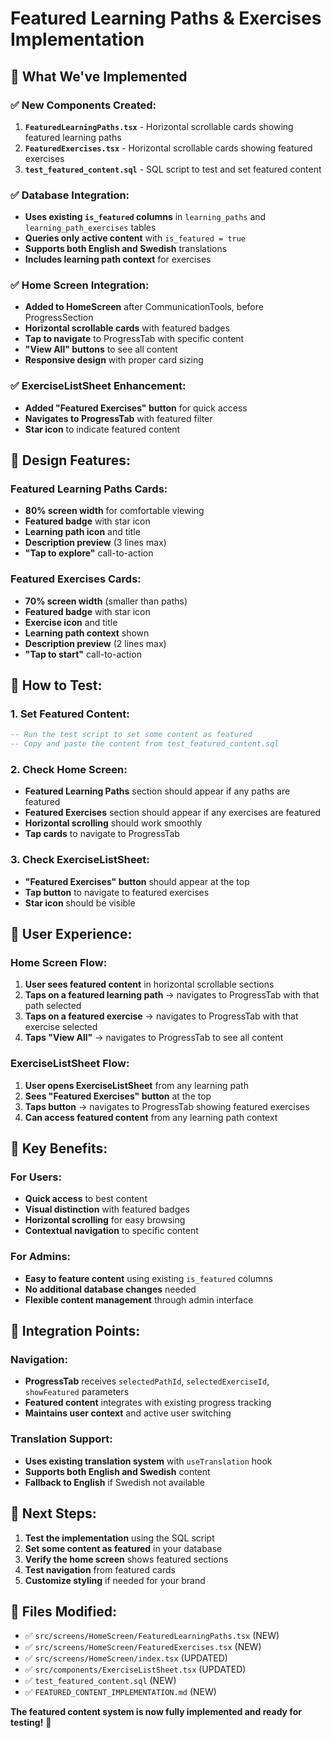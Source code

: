 # Featured Learning Paths & Exercises Implementation

## 🎯 **What We've Implemented**

### ✅ **New Components Created:**

1. **`FeaturedLearningPaths.tsx`** - Horizontal scrollable cards showing featured learning paths
2. **`FeaturedExercises.tsx`** - Horizontal scrollable cards showing featured exercises
3. **`test_featured_content.sql`** - SQL script to test and set featured content

### ✅ **Database Integration:**

- **Uses existing `is_featured` columns** in `learning_paths` and `learning_path_exercises` tables
- **Queries only active content** with `is_featured = true`
- **Supports both English and Swedish** translations
- **Includes learning path context** for exercises

### ✅ **Home Screen Integration:**

- **Added to HomeScreen** after CommunicationTools, before ProgressSection
- **Horizontal scrollable cards** with featured badges
- **Tap to navigate** to ProgressTab with specific content
- **"View All" buttons** to see all content
- **Responsive design** with proper card sizing

### ✅ **ExerciseListSheet Enhancement:**

- **Added "Featured Exercises" button** for quick access
- **Navigates to ProgressTab** with featured filter
- **Star icon** to indicate featured content

## 🎨 **Design Features:**

### **Featured Learning Paths Cards:**
- **80% screen width** for comfortable viewing
- **Featured badge** with star icon
- **Learning path icon** and title
- **Description preview** (3 lines max)
- **"Tap to explore"** call-to-action

### **Featured Exercises Cards:**
- **70% screen width** (smaller than paths)
- **Featured badge** with star icon
- **Exercise icon** and title
- **Learning path context** shown
- **Description preview** (2 lines max)
- **"Tap to start"** call-to-action

## 🔧 **How to Test:**

### **1. Set Featured Content:**
```sql
-- Run the test script to set some content as featured
-- Copy and paste the content from test_featured_content.sql
```

### **2. Check Home Screen:**
- **Featured Learning Paths** section should appear if any paths are featured
- **Featured Exercises** section should appear if any exercises are featured
- **Horizontal scrolling** should work smoothly
- **Tap cards** to navigate to ProgressTab

### **3. Check ExerciseListSheet:**
- **"Featured Exercises" button** should appear at the top
- **Tap button** to navigate to featured exercises
- **Star icon** should be visible

## 📱 **User Experience:**

### **Home Screen Flow:**
1. **User sees featured content** in horizontal scrollable sections
2. **Taps on a featured learning path** → navigates to ProgressTab with that path selected
3. **Taps on a featured exercise** → navigates to ProgressTab with that exercise selected
4. **Taps "View All"** → navigates to ProgressTab to see all content

### **ExerciseListSheet Flow:**
1. **User opens ExerciseListSheet** from any learning path
2. **Sees "Featured Exercises" button** at the top
3. **Taps button** → navigates to ProgressTab showing featured exercises
4. **Can access featured content** from any learning path context

## 🎯 **Key Benefits:**

### **For Users:**
- **Quick access** to best content
- **Visual distinction** with featured badges
- **Horizontal scrolling** for easy browsing
- **Contextual navigation** to specific content

### **For Admins:**
- **Easy to feature content** using existing `is_featured` columns
- **No additional database changes** needed
- **Flexible content management** through admin interface

## 🔄 **Integration Points:**

### **Navigation:**
- **ProgressTab** receives `selectedPathId`, `selectedExerciseId`, `showFeatured` parameters
- **Featured content** integrates with existing progress tracking
- **Maintains user context** and active user switching

### **Translation Support:**
- **Uses existing translation system** with `useTranslation` hook
- **Supports both English and Swedish** content
- **Fallback to English** if Swedish not available

## 🚀 **Next Steps:**

1. **Test the implementation** using the SQL script
2. **Set some content as featured** in your database
3. **Verify the home screen** shows featured sections
4. **Test navigation** from featured cards
5. **Customize styling** if needed for your brand

## 📝 **Files Modified:**

- ✅ `src/screens/HomeScreen/FeaturedLearningPaths.tsx` (NEW)
- ✅ `src/screens/HomeScreen/FeaturedExercises.tsx` (NEW)
- ✅ `src/screens/HomeScreen/index.tsx` (UPDATED)
- ✅ `src/components/ExerciseListSheet.tsx` (UPDATED)
- ✅ `test_featured_content.sql` (NEW)
- ✅ `FEATURED_CONTENT_IMPLEMENTATION.md` (NEW)

**The featured content system is now fully implemented and ready for testing!** 🎉
